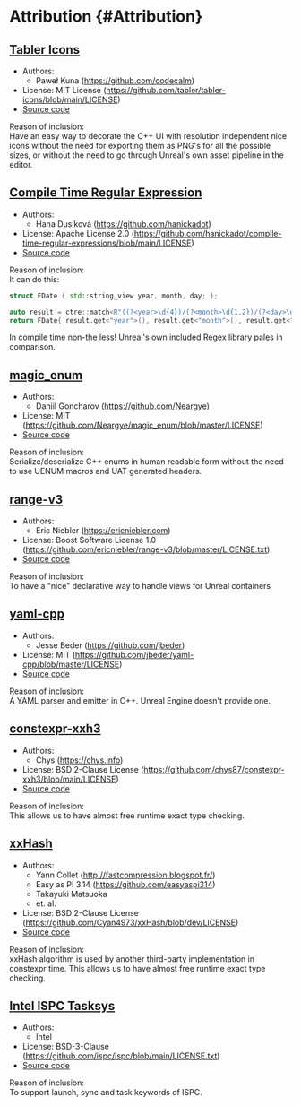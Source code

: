 # Attribution {#Attribution}

## [Tabler Icons](https://tabler.io/icons)

* Authors:
  * Paweł Kuna (https://github.com/codecalm)
* License: MIT License (https://github.com/tabler/tabler-icons/blob/main/LICENSE)
* [Source code](https://github.com/tabler/tabler-icons)

Reason of inclusion:  
Have an easy way to decorate the C++ UI with resolution independent nice icons without the need
for exporting them as PNG's for all the possible sizes, or without the need to go through
Unreal's own asset pipeline in the editor.

## [Compile Time Regular Expression](https://compile-time.re)

* Authors:
  * Hana Dusíková (https://github.com/hanickadot)
* License: Apache License 2.0 (https://github.com/hanickadot/compile-time-regular-expressions/blob/main/LICENSE)
* [Source code](https://github.com/hanickadot/compile-time-regular-expressions)

Reason of inclusion:  
It can do this:

```Cpp
struct FDate { std::string_view year, month, day; };

auto result = ctre::match<R"((?<year>\d{4})/(?<month>\d{1,2})/(?<day>\d{1,2}))">(s);
return FDate{ result.get<"year">(), result.get<"month">(), result.get<"day">() };
```

In compile time non-the less! Unreal's own included Regex library pales in comparison.


## [magic_enum](https://github.com/Neargye/magic_enum)

* Authors:
  * Daniil Goncharov (https://github.com/Neargye)
* License: MIT (https://github.com/Neargye/magic_enum/blob/master/LICENSE)
* [Source code](https://github.com/Neargye/magic_enum)

Reason of inclusion:  
Serialize/deserialize C++ enums in human readable form without the need to use UENUM macros and
UAT generated headers.

## [range-v3](https://ericniebler.github.io/range-v3/)

* Authors:
  * Eric Niebler (https://ericniebler.com)
* License: Boost Software License 1.0 (https://github.com/ericniebler/range-v3/blob/master/LICENSE.txt)
* [Source code](https://github.com/ericniebler/range-v3)

Reason of inclusion:  
To have a "nice" declarative way to handle views for Unreal containers

## [yaml-cpp](https://github.com/jbeder/yaml-cpp)

* Authors:
  * Jesse Beder (https://github.com/jbeder)
* License: MIT (https://github.com/jbeder/yaml-cpp/blob/master/LICENSE)
* [Source code](https://github.com/jbeder/yaml-cpp)

Reason of inclusion:  
A YAML parser and emitter in C++. Unreal Engine doesn't provide one.

## [constexpr-xxh3](https://github.com/chys87/constexpr-xxh3)

* Authors:
  * Chys (https://chys.info)
* License: BSD 2-Clause License (https://github.com/chys87/constexpr-xxh3/blob/main/LICENSE)
* [Source code](https://github.com/chys87/constexpr-xxh3)

Reason of inclusion:  
This allows us to have almost free runtime exact type checking.

## [xxHash](https://xxhash.com)

* Authors:
  * Yann Collet (http://fastcompression.blogspot.fr/)
  * Easy as PI 3.14 (https://github.com/easyaspi314)
  * Takayuki Matsuoka
  * et. al.
* License: BSD 2-Clause License (https://github.com/Cyan4973/xxHash/blob/dev/LICENSE)
* [Source code](https://github.com/Cyan4973/xxHash)

Reason of inclusion:  
xxHash algorithm is used by another third-party implementation in constexpr time. This allows us to have almost free
runtime exact type checking.


## [Intel ISPC Tasksys](https://ispc.github.io)

* Authors:
  * Intel
* License: BSD-3-Clause (https://github.com/ispc/ispc/blob/main/LICENSE.txt)
* [Source code](https://github.com/ispc/ispc/blob/main/examples/common/tasksys.cpp)

Reason of inclusion:  
To support launch, sync and task keywords of ISPC.
